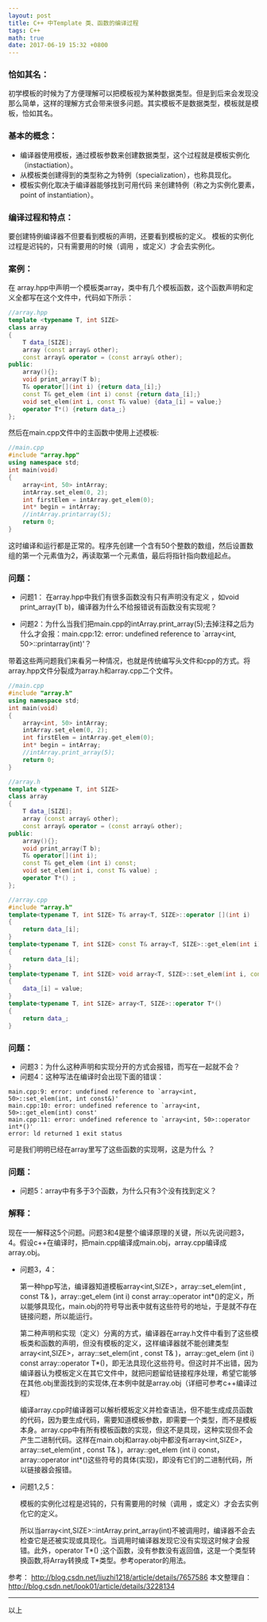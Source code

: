 ```yaml
---
layout: post
title: C++ 中Template 类、函数的编译过程
tags: C++
math: true
date: 2017-06-19 15:32 +0800
---
```


### 恰如其名：

初学模板的时候为了方便理解可以把模板视为某种数据类型。但是到后来会发现没那么简单，这样的理解方式会带来很多问题。其实模板不是数据类型，模板就是模板，恰如其名。

### 基本的概念：
* 编译器使用模板，通过模板参数来创建数据类型，这个过程就是模板实例化（instactiation）。
* 从模板类创建得到的类型称之为特例（specialization），也称具现化。
* 模板实例化取决于编译器能够找到可用代码 来创建特例（称之为实例化要素，point of instantiation）。

### 编译过程和特点：
要创建特例编译器不但要看到模板的声明，还要看到模板的定义。
模板的实例化过程是迟钝的，只有需要用的时候（调用 ，或定义）才会去实例化。

### 案例：

在 array.hpp中声明一个模板类array，类中有几个模板函数，这个函数声明和定义全都写在这个文件中，代码如下所示：

```c++
//array.hpp
template <typename T, int SIZE>
class array
{
    T data_[SIZE];
    array (const array& other);
    const array& operator = (const array& other);
public:
    array(){};
    void print_array(T b);
    T& operator[](int i) {return data_[i];}
    const T& get_elem (int i) const {return data_[i];}
    void set_elem(int i, const T& value) {data_[i] = value;}
    operator T*() {return data_;}
};       
```

然后在main.cpp文件中的主函数中使用上述模板:

```c++
//main.cpp
#include "array.hpp"
using namespace std;
int main(void)
{
    array<int, 50> intArray;
    intArray.set_elem(0, 2);
    int firstElem = intArray.get_elem(0);
    int* begin = intArray;
    //intArray.printarray(5);
    return 0;
}
```

这时编译和运行都是正常的。程序先创建一个含有50个整数的数组，然后设置数组的第一个元素值为2，再读取第一个元素值，最后将指针指向数组起点。

### 问题：
* 问题1： 在array.hpp中我们有很多函数没有只有声明没有定义 ，如void print_array(T b)，编译器为什么不给报错说有函数没有实现呢？
	
* 问题2：为什么当我们把main.cpp的intArray.print_array(5);去掉注释之后为什么才会报：main.cpp:12: error: undefined reference to `array<int, 50>::printarray(int)'？
	

带着这些两问题我们来看另一种情况，也就是传统编写头文件和cpp的方式。将array.hpp文件分裂成为array.h和array.cpp二个文件。

```c++
//main.cpp
#include "array.h"
using namespace std;
int main(void)
{
    array<int, 50> intArray;
    intArray.set_elem(0, 2);
    int firstElem = intArray.get_elem(0);
    int* begin = intArray;
    //intArray.print_array(5);
    return 0;
}
```


```c++
//array.h        
template <typename T, int SIZE>
class array
{
    T data_[SIZE];
    array (const array& other);
    const array& operator = (const array& other);
public:
    array(){};
    void print_array(T b);
    T& operator[](int i);
    const T& get_elem (int i) const;
    void set_elem(int i, const T& value) ;
    operator T*() ;
};       
```


```c++
//array.cpp
#include "array.h"
template<typename T, int SIZE> T& array<T, SIZE>::operator [](int i)
{
    return data_[i];
}
template<typename T, int SIZE> const T& array<T, SIZE>::get_elem(int i) const
{
    return data_[i];
}
template<typename T, int SIZE> void array<T, SIZE>::set_elem(int i, const T& value)
{
    data_[i] = value;
}
template<typename T, int SIZE> array<T, SIZE>::operator T*()
{
    return data_;
}
```
### 问题：
* 问题3：为什么这种声明和实现分开的方式会报错，而写在一起就不会？  
* 问题4：这种写法在编译时会出现下面的错误：


```shell
main.cpp:9: error: undefined reference to `array<int, 50>::set_elem(int, int const&)'
main.cpp:10: error: undefined reference to `array<int, 50>::get_elem(int) const'
main.cpp:11: error: undefined reference to `array<int, 50>::operator int*()'
error: ld returned 1 exit status
```

可是我们明明已经在array里写了这些函数的实现啊，这是为什么 ？
### 问题：
* 问题5：array中有多于3个函数，为什么只有3个没有找到定义？

###   解释：

现在一一解释这5个问题。问题3和4是整个编译原理的关键，所以先说问题3，4。假设c++在编译时，把main.cpp编译成main.obj，array.cpp编译成array.obj。
	
* 问题3，4：
	
	第一种hpp写法，编译器知道模板array<int,SIZE>，array::set_elem(int , const T& )，array::get_elem (int i) const array::operator int*()的定义，所以能够具现化，main.obj的符号导出表中就有这些符号的地址，于是就不存在链接问题，所以能运行。
	
	第二种声明和实现（定义）分离的方式，编译器在array.h文件中看到了这些模板类和函数的声明，但没有模板的定义，这样编译器就不能创建类型array<int,SIZE>，array::set_elem(int , const T& )，array::get_elem (int i) const array::operator T*()，即无法具现化这些符号。但这时并不出错，因为编译器认为模板定义在其它文件中，就把问题留给链接程序处理，希望它能够在其他.obj里面找到的实现体,在本例中就是array.obj（详细可参考c++编译过程）
	
	编译array.cpp时编译器可以解析模板定义并检查语法，但不能生成成员函数的代码，因为要生成代码，需要知道模板参数，即需要一个类型，而不是模板本身。array.cpp中有所有模板函数的实现，但这不是具现，这种实现但不会产生二进制代码。这样在main.obj和array.obj中都没有array<int,SIZE>，array::set_elem(int , const T& )，array::get_elem (int i) const，array::operator int*()这些符号的具体(实现)，即没有它们的二进制代码，所以链接器会报错。
	
* 问题1,2,5：
	
	模板的实例化过程是迟钝的，只有需要用的时候（调用 ，或定义）才会去实例化它的定义。
	
	所以当array<int,SIZE>::intArray.print_array(int)不被调用时，编译器不会去检查它是还被实现或具现化。当调用时编译器发现它没有实现这时候才会报错。此外，operator T*() ;这个函数，没有参数没有返回值，这是一个类型转换函数,将Array转换成 T*类型。参考operator的用法。


参考： http://blog.csdn.net/liuzhi1218/article/details/7657586
本文整理自： http://blog.csdn.net/look01/article/details/3228134



---
以上